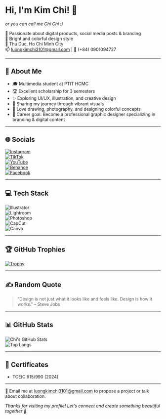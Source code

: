 # Hi, I'm Kim Chi! 👋  
_or you can call me Chi Chi :)_

🌈 Passionate about digital products, social media posts & branding  
🎨 Bright and colorful design style  
📍 Thu Duc, Ho Chi Minh City  
📫 luongkimchi3101@gmail.com | 📱 (+84) 0901094727  

---

## 💫 About Me
- 🎓 Multimedia student at PTIT HCMC  
- 🏆 Excellent scholarship for 3 semesters  
- ✨ Exploring UI/UX, illustration, and creative design  
- 📸 Sharing my journey through vibrant visuals
- 🎨 Love drawing, photography, and designing colorful concepts
- 🎯 Career goal: Become a professional graphic designer specializing in branding & digital content
---

## 🌐 Socials 

[![Instagram](https://img.shields.io/badge/-@chichi.psd-E4405F?style=flat&logo=Instagram&logoColor=white)](https://instagram.com/chichi.psd)  
[![TikTok](https://img.shields.io/badge/-@babo_bubu-000000?style=flat&logo=TikTok&logoColor=white)](https://tiktok.com/@babo_bubu)  
[![YouTube](https://img.shields.io/badge/-@3luongkimchi373-FF0000?style=flat&logo=YouTube&logoColor=white)](https://youtube.com/@3luongkimchi373)  
[![Behance](https://img.shields.io/badge/-@cChiChi-1769FF?style=flat&logo=Behance&logoColor=white)](https://www.behance.net/chichi221)  
[![Facebook](https://img.shields.io/badge/-@chi.chi.818790-1877F2?style=flat&logo=Facebook&logoColor=white)](https://www.facebook.com/chi.chi.818790/)

---

## 💻 Tech Stack  
![Illustrator](https://img.shields.io/badge/-Adobe%20Illustrator-FE9A2E?style=flat&logo=Adobe%20Illustrator&logoColor=white)  
![Lightroom](https://img.shields.io/badge/-Adobe%20Lightroom-31A8FF?style=flat&logo=Adobe%20Lightroom&logoColor=white)  
![Photoshop](https://img.shields.io/badge/-Adobe%20Photoshop-31A8FF?style=flat&logo=Adobe%20Photoshop&logoColor=white)  
![CapCut](https://img.shields.io/badge/-CapCut-000000?style=flat&logo=CapCut&logoColor=white)  
![Canva](https://img.shields.io/badge/-Canva-00C4CC?style=flat&logo=Canva&logoColor=white)

---

## 🏆 GitHub Trophies  
[![Trophy](https://github-profile-trophy.vercel.app/?username=kimchi-31&theme=radical&margin-w=10&margin-h=10)](https://github.com/kimchi-31)

---

## ✍️ Random Quote  
> “Design is not just what it looks like and feels like. Design is how it works.” – Steve Jobs

---

## 📊 GitHub Stats  
![Chi's GitHub Stats](https://github-readme-stats.vercel.app/api?username=kimchi-31&show_icons=true&theme=radical)  
![Top Langs](https://github-readme-stats.vercel.app/api/top-langs/?username=kimchi-31&layout=compact&theme=radical)

---

## 🎯 Certificates  
- TOEIC 915/990 (2024)

---

📨 Email me at luongkimchi3101@gmail.com to propose a project or talk about collaboration.

_Thanks for visiting my profile! Let's connect and create something beautiful together 💖_
